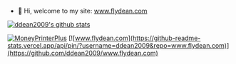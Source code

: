 - 👋 Hi, welcome to my site: www.flydean.com 


<!---
ddean2009/ddean2009 is a ✨ special ✨ repository because its `README.md` (this file) appears on your GitHub profile.
You can click the Preview link to take a look at your changes.
--->

[![ddean2009's github stats](https://github-readme-stats.vercel.app/api?username=ddean2009)](https://github.com/ddean2009/github-readme-stats)

[![MoneyPrinterPlus](https://github-readme-stats.vercel.app/api/pin/?username=ddean2009&repo=MoneyPrinterPlus)](https://github.com/ddean2009/MoneyPrinterPlus)
[![www.flydean.com](https://github-readme-stats.vercel.app/api/pin/?username=ddean2009&repo=www.flydean.com)](https://github.com/ddean2009/www.flydean.com)
